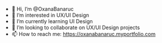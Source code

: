 - 👋 Hi, I’m @OxanaBanaruc
- 👀 I’m interested in UX/UI Design 
- 🌱 I’m currently learning UI Design
- 💞️ I’m looking to collaborate on UX/UI Design projects 
- 📫 How to reach me: https://oxanabanaruc.myportfolio.com

<!---
OxanaBanaruc/OxanaBanaruc is a ✨ special ✨ repository because its `README.md` (this file) appears on your GitHub profile.
You can click the Preview link to take a look at your changes.
--->
